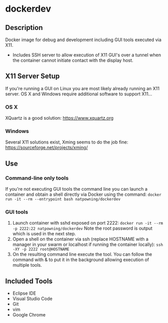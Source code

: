 # dockerdev

## Description
Docker image for debug and development including GUI tools executed via X11.
* Includes SSH server to allow execution of X11 GUI's over a tunnel when the container cannot initiate contact with the display host.


## X11 Server Setup
If you're running a GUI on Linux you are most likely already running an X11 server.  OS X and Windows require additional software to support X11...

### OS X
XQuartz is a good solution: https://www.xquartz.org

### Windows
Several X11 solutions exist, Xming seems to do the job fine: https://sourceforge.net/projects/xming/


## Use

### Command-line only tools
If you're not executing GUI tools the command line you can launch a container and obtain a shell directly via Docker using the command: `docker run -it --rm --entrypoint bash natpowning/dockerdev`

### GUI tools
1. Launch container with sshd exposed on port 2222: `docker run -it --rm -p 2222:22 natpowning/dockerdev`  Note the root password is output which is used in the next step.
2. Open a shell on the container via ssh (replace HOSTNAME with a manager in your swarm or localhost if running the container locally): `ssh -XY -p 2222 root@HOSTNAME`
3. On the resulting command line execute the tool.  You can follow the command with & to put it in the background allowing execution of multiple tools.


## Included Tools
* Eclipse IDE
* Visual Studio Code
* Git
* vim
* Google Chrome

